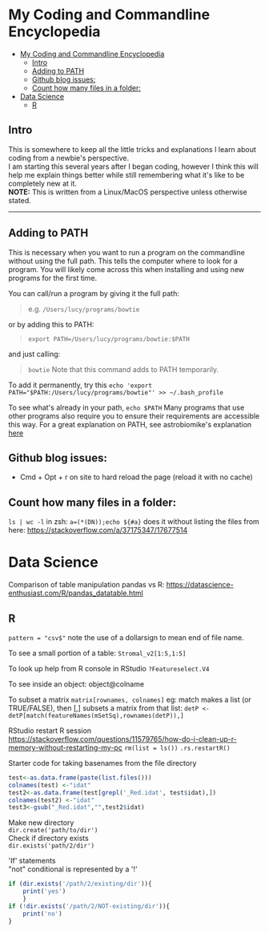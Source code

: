 # My Coding and Commandline Encyclopedia
- [My Coding and Commandline Encyclopedia](#my-coding-and-commandline-encyclopedia)
  - [Intro](#intro)
  - [Adding to PATH](#adding-to-path)
  - [Github blog issues:](#github-blog-issues)
  - [Count how many files in a folder:](#count-how-many-files-in-a-folder)
- [Data Science](#data-science)
  - [R](#r)

## Intro  
This is somewhere to keep all the little tricks and explanations I learn about coding from a newbie's perspective.  
I am starting this several years after I began coding, however I think this will help me explain things better while still remembering what it's like to be completely new at it.  
**NOTE:** This is written from a Linux/MacOS perspective unless otherwise stated.
___
## Adding to PATH
This is necessary when you want to run a program on the commandline without using the full path.
This tells the computer where to look for a program. You will likely come across this when installing and using new programs for the first time.    

You can call/run a program by giving it the full path:
> e.g. `/Users/lucy/programs/bowtie`  

or by adding this to PATH:
> `export PATH=/Users/lucy/programs/bowtie:$PATH`  

and just calling:
> `bowtie`
Note that this command adds to PATH temporarily.

To add it permanently, try this
`echo 'export PATH="$PATH:/Users/lucy/programs/bowtie"' >> ~/.bash_profile`

To see what's already in your path, `echo $PATH`
Many programs that use other programs also require you to ensure their requirements are accessible this way.
For a great explanation on PATH, see astrobiomike's explanation [here](https://astrobiomike.github.io/unix/modifying_your_path)

## Github blog issues:
- Cmd + Opt + r on site to hard reload the page (reload it with no cache)

## Count how many files in a folder:
`ls | wc -l`
in zsh:
`a=(*(DN));echo ${#a}` does it without listing the files
from here: https://stackoverflow.com/a/37175347/17677514

# Data Science
Comparison of table manipulation pandas vs R:
https://datascience-enthusiast.com/R/pandas_datatable.html

## R
`pattern = "csv$"` note the use of a dollarsign to mean end of file name.

To see a small portion of a table:
`Stromal_v2[1:5,1:5]`

To look up help from R console in RStudio
`?Featureselect.V4`

To see inside an object:
object@colname

To subset a matrix
`matrix[rownames, colnames]`
eg: match makes a list (or TRUE/FALSE), then [,] subsets a matrix from that list:
`detP <- detP[match(featureNames(mSetSq),rownames(detP)),]`

RStudio restart R session
https://stackoverflow.com/questions/11579765/how-do-i-clean-up-r-memory-without-restarting-my-pc
`rm(list = ls())`
`.rs.restartR()`

Starter code for taking basenames from the file directory  
```r
test<-as.data.frame(paste(list.files()))
colnames(test) <-"idat"
test2<-as.data.frame(test[grepl('_Red.idat', test$idat),])
colnames(test2) <-"idat"
test3<-gsub("_Red.idat","",test2$idat)
```

Make new directory  
`dir.create('path/to/dir')`  
Check if directory exists  
`dir.exists('path/2/dir')`

'If' statements  
"not" conditional is represented by a '!'  
```r
if (dir.exists('/path/2/existing/dir')){
    print('yes')
    }
if (!dir.exists('/path/2/NOT-existing/dir')){
    print('no')
}
```
